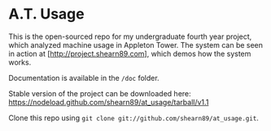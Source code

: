 # A.T. Usage #

This is the open-sourced repo for my undergraduate fourth year project, which analyzed machine usage in Appleton Tower. The system can be seen in action at [http://project.shearn89.com], which demos how the system works.

Documentation is available in the `/doc` folder.

Stable version of the project can be downloaded here: https://nodeload.github.com/shearn89/at_usage/tarball/v1.1

Clone this repo using `git clone git://github.com/shearn89/at_usage.git`.
